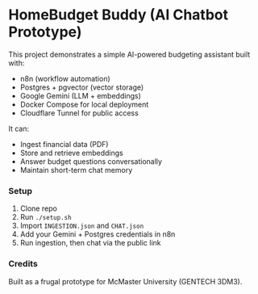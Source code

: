 # HomeBudget Buddy (AI Chatbot Prototype)

This project demonstrates a simple AI-powered budgeting assistant built with:
- n8n (workflow automation)
- Postgres + pgvector (vector storage)
- Google Gemini (LLM + embeddings)
- Docker Compose for local deployment
- Cloudflare Tunnel for public access

It can:
- Ingest financial data (PDF)
- Store and retrieve embeddings
- Answer budget questions conversationally
- Maintain short-term chat memory

### Setup
1. Clone repo
2. Run `./setup.sh`
3. Import `INGESTION.json` and `CHAT.json`
4. Add your Gemini + Postgres credentials in n8n
5. Run ingestion, then chat via the public link


### Credits
Built as a frugal prototype for McMaster University (GENTECH 3DM3).
